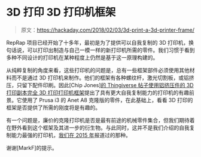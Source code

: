 # 3D 打印 3D 打印机框架

> 原文：<https://hackaday.com/2018/02/03/3d-print-a-3d-printer-frame/>

RepRap 项目已经开始了十多年，最初是为了提供可以自我复制的 3D 打印机，换句话说，可以打印出制造与自己一模一样的新打印机所需的零件。我们习惯于看到多种不同设计的打印机在某种程度上仍然是基于这一原理构建的。

从纯粹复制的角度来看，这些打印机的问题是，总有一些框架部件必须使用其他材料而不是通过 3D 打印机来制作。他们的框架有各种螺纹杆，激光切割板，或铝挤压，只留下配件印刷。因此[Chip Jones][的 Thingiverse 帖子使用铝挤压件的 3D 打印副本完全 3D 打印打印机框架](https://www.thingiverse.com/thing:2504299)提出了具有更大自我复制能力的打印机的有趣前景。它使用了 Prusa i3 的 Anet A8 克隆版的零件，在此基础上，看看 3D 打印的框架是否提供了所需的刚度将是有趣的。

有一个问题是，廉价的克隆打印机是否是最有前途的机械零件集合，但我们期待着在野外看到这个框架及其进一步的衍生物。与此同时，这并不是我们介绍的自我复制能力最强的打印机，[我们在 2015 年](https://hackaday.com/2015/09/12/the-most-self-replicating-reprap-yet/)报道过的那种。

谢谢[MarkF]的提示。